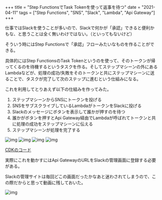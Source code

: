 +++
title = "Step FunctionsでTask Tokenを使って返事を待つ"
date = "2021-04-11"
tags = ["Step Functions", "SNS", "Slack", "Lambda", "Api Gateway"]
+++

仕事ではSlackを使うことが多いので、Slackで何かが「承認」できると便利かもな、と思うことは全く無いわけではない。（といってもないけど）

そういう時にはStep Functionsで「承認」フローみたいなものを作ることができる。

具体的にはStep FunctionsのTask Tokenというのを使って、そのトークンが帰ってくるのを待機するというタスクを作る。そしてステップマシーンの外にあるLambdaなどが、処理の成功/失敗をそのトークンと共にステップマシーンに送ることで、タスクが完了して次のステップに進むという仕組みになる。

これを利用してとりあえず以下の仕組みを作ってみた。

1. ステップマシーンからSNSにトークンを投げる
2. SNSをサブスクライブしているLambdaがトークンをSlackに投げる
3. Slackのメッセージにボタンを表示して誰かが押すのを待つ
4. 誰かがボタンを押すとApi Gateway経由でLambdaが呼ばれてトークンと共に処理の成功をステップマシーンに伝える
5. ステップマシーンが処理を完了する

![img](/img/2021/04/stepfunctions-tasktoken-stepmachine-1.png)
![img](/img/2021/04/stepfunctions-tasktoken-slack-1.png)
![img](/img/2021/04/stepfunctions-tasktoken-slack-2.png)
![img](/img/2021/04/stepfunctions-tasktoken-stepmachine-2.png)

[CDKのコード](https://github.com/suzukiken/cdkstepfunctions-tasktoken)

実際にこれを動かすにはApi GatewayのURLをSlackの管理画面に登録する必要がある。

Slackの管理サイトは毎回どこの画面だったかなあと迷わされてしまうので、この際だからと思って動画に残しておいた。

![img](/img/2021/04/slack-setup.gif)